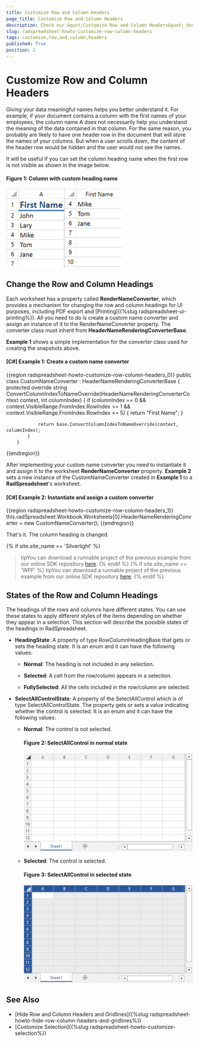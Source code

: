 ```yaml
---
title: Customize Row and Column Headers
page_title: Customize Row and Column Headers
description: Check our &quot;Customize Row and Column Headers&quot; documentation article for the RadSpreadsheet WPF control.
slug: radspreadsheet-howto-customize-row-column-headers
tags: customize,row,and,column,headers
published: True
position: 2
---
```


# Customize Row and Column Headers



Giving your data meaningful names helps you better understand it. For example, if your document contains a column with the first names of your employees, the column name A does not necessarily help you understand the meaning of the data contained in that column. For the same reason, you probably are likely to have one header row in the document that will store the names of your columns. But when a user scrolls down, the content of the header row would be hidden and the user would not see the names.
      

It will be useful if you can set the column heading name when the first row is not visible as shown in the image below.

#### **Figure 1: Column with custom heading name**
![Rad Spreadsheet How To Customize Row and Column Headers 01](images/RadSpreadsheet_HowTo_Customize_Row_and_Column_Headers_01.png)

## Change the Row and Column Headings

Each worksheet has a property called __RenderNameConverter__, which provides a mechanism for changing the row and column headings for UI purposes, including PDF export and [Printing]({%slug radspreadsheet-ui-printing%}). All you need to do is create a custom name converter and assign an instance of it to the RenderNameConverter property. The converter class must inherit from __HeaderNameRenderingConverterBase__.
        

__Example 1__ shows a simple implementation for the converter class used for creating the snapshots above.
        

#### __[C#] Example 1: Create a custom name converter__

{{region radspreadsheet-howto-customize-row-column-headers_0}}
	    public class CustomNameConverter : HeaderNameRenderingConverterBase
	    {
	        protected override string ConvertColumnIndexToNameOverride(HeaderNameRenderingConverterContext context, int columnIndex)
	        {
	            if (columnIndex == 0 &&
	                context.VisibleRange.FromIndex.RowIndex >= 1 && context.VisibleRange.FromIndex.RowIndex <= 5)
	            {
	                return "First Name";
	            }
	
	            return base.ConvertColumnIndexToNameOverride(context, columnIndex);
	        }
	    }
{{endregion}}



After implementing your custom name converter you need to instantiate it and assign it to the worksheet __RenderNameConverter__ property. __Example 2__ sets a new instance of the CustomNameConverter created in __Example 1__ to a __RadSpreadsheet__'s worksheet.
        

#### __[C#] Example 2: Instantiate and assign a custom converter__

{{region radspreadsheet-howto-customize-row-column-headers_1}}
	            this.radSpreadsheet.Workbook.Worksheets[0].HeaderNameRenderingConverter = new CustomNameConverter();
	{{endregion}}



That's it. The column heading is changed.
        
{% if site.site_name == 'Silverlight' %}
>tipYou can download a runnable project of the previous example from our online SDK repository [here](https://github.com/telerik/xaml-sdk/tree/master/Spreadsheet/SL/CustomRowAndColumnHeadings).
{% endif %} 
{% if site.site_name == 'WPF' %}
>tipYou can download a runnable project of the previous example from our online SDK repository [here](https://github.com/telerik/xaml-sdk/tree/master/Spreadsheet/WPF/CustomRowAndColumnHeadings).
{% endif %} 

## States of the Row and Column Headings

The headings of the rows and columns have different states. You can use these states to apply different styles of the items depending on whether they appear in a selection. This section will describe the possible states of the headings in RadSpreadsheet.
 
* **HeadingState**: A property of type RowColumnHeadingBase that gets or sets the heading state. It is an enum and it can have the following values:
	* **Normal**: The heading is not included in any selection.
	
	* **Selected**: A cell from the row/column appears in a selection. 
	
	* **FullySelected**: All the cells included in the row/column are selected. 

          
* **SelectAllControlState**: A property of the SelectAllControl which is of type SelectAllControlState. The property gets or sets a value indicating whether the control is selected. It is an enum and it can have the following values:
	
	* **Normal**: The control is not selected.
	
		#### **Figure 2: SelectAllControl in normal state**
		![Rad Spreadsheet SelectAllControl - not selected](images/RadSpreadsheet_HowTo_Customize_Row_and_Column_Headers_02.png)

	
	* **Selected**: The control is selected.
	
		#### **Figure 3: SelectAllControl in selected state**
		![Rad Spreadsheet SelectAllControl - selected](images/RadSpreadsheet_HowTo_Customize_Row_and_Column_Headers_03.png)

## See Also

 * [Hide Row and Column Headers and Gridlines]({%slug radspreadsheet-howto-hide-row-column-headers-and-gridlines%})
 * [Customize Selection]({%slug radspreadsheet-howto-customize-selection%})